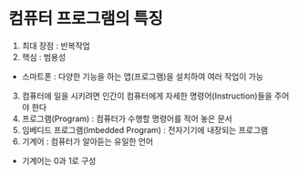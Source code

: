 # 컴퓨터 프로그램의 특징

1.  최대 장점 : 반복작업
2.  핵심 : 범용성 
   - 스마트폰 : 다양한 기능을 하는 앱(프로그램)을 설치하여 여러 작업이 가능
3.  컴퓨터에 일을 시키려면 인간이 컴퓨터에게 자세한 명령어(Instruction)들을 주어야 한다
4.  프로그램(Program) : 컴퓨터가 수행할 명령어를 적어 놓은 문서
5.  임베디드 프로그램(Imbedded Program) : 전자기기에 내장되는 프로그램
6.  기계어 : 컴퓨터가 알아듣는 유일한 언어
   - 기계어는 0과 1로 구성
